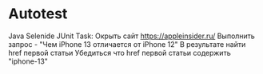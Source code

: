 # Autotest
Java Selenide JUnit
Task:
Окрыть сайт https://appleinsider.ru/
Выполнить запрос - "Чем iPhone 13 отличается от iPhone 12"
В результате найти href первой статьи
Убедиться что href первой статьи содержить "iphone-13"
